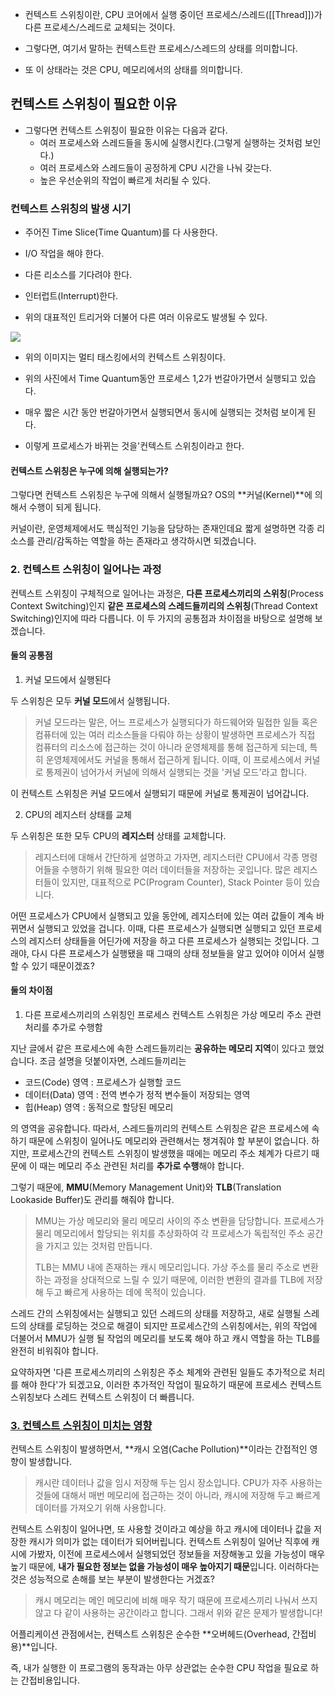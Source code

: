 - 컨텍스트 스위칭이란, CPU 코어에서 실행 중이던 프로세스/스레드([[Thread]])가 다른 프로세스/스레드로 교체되는 것이다.

- 그렇다면, 여기서 말하는 컨텍스트란 프로세스/스레드의 상태를 의미합니다. 
- 또 이 상태라는 것은 CPU, 메모리에서의 상태를 의미합니다. 

## 컨텍스트 스위칭이 필요한 이유

- 그렇다면 컨텍스트 스위칭이 필요한 이유는 다음과 같다.
	- 여러 프로세스와 스레드들을 동시에 실행시킨다.(그렇게 실행하는 것처럼 보인다.)
	- 여러 프로세스와 스레드들이 공정하게 CPU 시간을 나눠 갖는다.
	- 높은 우선순위의 작업이 빠르게 처리될 수 있다.
### 컨텍스트 스위칭의 발생 시기

- 주어진 Time Slice(Time Quantum)를 다 사용한다.
- I/O 작업을 해야 한다.
- 다른 리소스를 기다려야 한다.
- 인터럽트(Interrupt)한다.

- 위의 대표적인 트리거와 더불어 다른 여러 이유로도 발생될 수 있다.

![](https://blog.kakaocdn.net/dn/cjsUVo/btssVVplUNC/UgwYHzvEPFnC2zZ7Z6271K/img.png)

- 위의 이미지는 멀티 태스킹에서의 컨텍스트 스위칭이다.

- 위의 사진에서 Time Quantum동안 프로세스 1,2가 번갈아가면서 실행되고 있습다.
- 매우 짧은 시간 동안 번갈아가면서 실행되면서 동시에 실행되는 것처럼 보이게 된다.
- 이렇게 프로세스가 바뀌는 것을'컨텍스트 스위칭이라고 한다.

#### 컨텍스트 스위칭은 누구에 의해 실행되는가?

그렇다면 컨텍스트 스위칭은 누구에 의해서 실행될까요? OS의 **커널(Kernel)**에 의해서 수행이 되게 됩니다.

커널이란, 운영체제에서도 핵심적인 기능을 담당하는 존재인데요 짧게 설명하면 각종 리소스를 관리/감독하는 역할을 하는 존재라고 생각하시면 되겠습니다.

### 2. 컨텍스트 스위칭이 일어나는 과정

컨텍스트 스위칭이 구체적으로 일어나는 과정은, **다른 프로세스끼리의 스위칭**(Process Context Switching)인지 **같은 프로세스의 스레드들끼리의 스위칭**(Thread Context Switching)인지에 따라 다릅니다. 이 두 가지의 공통점과 차이점을 바탕으로 설명해 보겠습니다.

#### 둘의 공통점

1. 커널 모드에서 실행된다

두 스위칭은 모두 **커널 모드**에서 실행됩니다.  

> 커널 모드라는 말은, 어느 프로세스가 실행되다가 하드웨어와 밀접한 일들 혹은 컴퓨터에 있는 여러 리소스들을 다뤄야 하는 상황이 발생하면 프로세스가 직접 컴퓨터의 리소스에 접근하는 것이 아니라 운영체제를 통해 접근하게 되는데, 특히 운영체제에서도 커널을 통해서 접근하게 됩니다. 이때, 이 프로세스에서 커널로 통제권이 넘어가서 커널에 의해서 실행되는 것을 '커널 모드'라고 합니다.

이 컨텍스트 스위칭은 커널 모드에서 실행되기 때문에 커널로 통제권이 넘어갑니다.

2. CPU의 레지스터 상태를 교체

두 스위칭은 또한 모두 CPU의 **레지스터** 상태를 교체합니다.

> 레지스터에 대해서 간단하게 설명하고 가자면, 레지스터란 CPU에서 각종 명령어들을 수행하기 위해 필요한 여러 데이터들을 저장하는 곳입니다. 많은 레지스터들이 있지만, 대표적으로 PC(Program Counter), Stack Pointer 등이 있습니다.  

어떤 프로세스가 CPU에서 실행되고 있을 동안에, 레지스터에 있는 여러 값들이 계속 바뀌면서 실행되고 있었을 겁니다. 이때, 다른 프로세스가 실행되면 실행되고 있던 프로세스의 레지스터 상태들을 어딘가에 저장을 하고 다른 프로세스가 실행되는 것입니다. 그래야, 다시 다른 프로세스가 실행됐을 때 그때의 상태 정보들을 알고 있어야 이어서 실행할 수 있기 때문이겠죠?

#### 둘의 차이점

1. 다른 프로세스끼리의 스위칭인 프로세스 컨텍스트 스위칭은 가상 메모리 주소 관련 처리를 추가로 수행함

지난 글에서 같은 프로세스에 속한 스레드들끼리는 **공유하는 메모리 지역**이 있다고 했었습니다. 조금 설명을 덧붙이자면, 스레드들끼리는 

- 코드(Code) 영역 : 프로세스가 실행할 코드
- 데이터(Data) 영역 : 전역 변수가 정적 변수들이 저장되는 영역
- 힙(Heap) 영역 : 동적으로 할당된 메모리

의 영역을 공유합니다. 따라서, 스레드들끼리의 컨텍스트 스위칭은 같은 프로세스에 속하기 때문에 스위칭이 일어나도 메모리와 관련해서는 챙겨줘야 할 부분이 없습니다. 하지만, 프로세스간의 컨텍스트 스위칭이 발생했을 때에는 메모리 주소 체계가 다르기 때문에 이 때는 메모리 주소 관련된 처리를 **추가로 수행**해야 합니다.

그렇기 때문에, **MMU**(Memory Management Unit)와 **TLB**(Translation Lookaside Buffer)도 관리를 해줘야 합니다.

> MMU는 가상 메모리와 물리 메모리 사이의 주소 변환을 담당합니다. 프로세스가 물리 메모리에서 할당되는 위치를 추상화하여 각 프로세스가 독립적인 주소 공간을 가지고 있는 것처럼 만듭니다.  
>   
> TLB는 MMU 내에 존재하는 캐시 메모리입니다. 가상 주소를 물리 주소로 변환하는 과정을 상대적으로 느릴 수 있기 때문에, 이러한 변환의 결과를 TLB에 저장해 두고 빠르게 사용하는 데에 목적이 있습니다.

스레드 간의 스위칭에서는 실행되고 있던 스레드의 상태를 저장하고, 새로 실행될 스레드의 상태를 로딩하는 것으로 해결이 되지만 프로세스간의 스위칭에서는, 위의 작업에 더불어서 MMU가 실행 될 작업의 메모리를 보도록 해야 하고 캐시 역할을 하는 TLB를 완전히 비워줘야 합니다.

요약하자면 '다른 프로세스끼리의 스위칭은 주소 체계와 관련된 일들도 추가적으로 처리를 해야 한다'가 되겠고요, 이러한 추가적인 작업이 필요하기 때문에 프로세스 컨텍스트 스위칭보다 스레드 컨텍스트 스위칭이 더 빠릅니다.

### [3. 컨텍스트 스위칭이 미치는 영향](https://s7won.tistory.com/11#3.%20%EC%BB%A8%ED%85%8D%EC%8A%A4%ED%8A%B8%20%EC%8A%A4%EC%9C%84%EC%B9%AD%EC%9D%B4%20%EB%AF%B8%EC%B9%98%EB%8A%94%20%EC%98%81%ED%96%A5-1)

컨텍스트 스위칭이 발생하면서, **캐시 오염(Cache Pollution)**이라는 간접적인 영향이 발생합니다.

> 캐시란 데이터나 값을 임시 저장해 두는 임시 장소입니다. CPU가 자주 사용하는 것들에 대해서 매번 메모리에 접근하는 것이 아니라, 캐시에 저장해 두고 빠르게 데이터를 가져오기 위해 사용합니다.  

컨텍스트 스위칭이 일어나면, 또 사용할 것이라고 예상을 하고 캐시에 데이터나 값을 저장한 캐시가 의미가 없는 데이터가 되어버립니다. 컨텍스트 스위칭이 일어난 직후에 캐시에 가봤자, 이전에 프로세스에서 실행되었던 정보들을 저장해놓고 있을 가능성이 매우 높기 때문에, **내가 필요한 정보는 없을 가능성이 매우 높아지기 때문**입니다. 이러하다는 것은 성능적으로 손해를 보는 부분이 발생한다는 거겠죠?

> 캐시 메모리는 메인 메모리에 비해 매우 작기 때문에 프로세스끼리 나눠서 쓰지 않고 다 같이 사용하는 공간이라고 합니다. 그래서 위와 같은 문제가 발생합니다!

어플리케이션 관점에서는, 컨텍스트 스위칭은 순수한 **오버헤드(Overhead, 간접비용)**입니다.

즉, 내가 실행한 이 프로그램의 동작과는 아무 상관없는 순수한 CPU 작업을 필요로 하는 간접비용입니다.